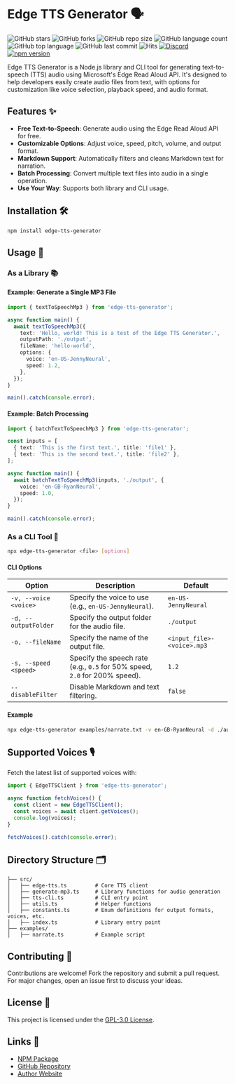 # Edge TTS Generator 🗣️

![GitHub stars](https://img.shields.io/github/stars/travisvn/edge-tts-generator?style=social)
![GitHub forks](https://img.shields.io/github/forks/travisvn/edge-tts-generator?style=social)
![GitHub repo size](https://img.shields.io/github/repo-size/travisvn/edge-tts-generator)
![GitHub language count](https://img.shields.io/github/languages/count/travisvn/edge-tts-generator)
![GitHub top language](https://img.shields.io/github/languages/top/travisvn/edge-tts-generator)
![GitHub last commit](https://img.shields.io/github/last-commit/travisvn/edge-tts-generator?color=red)
![Hits](https://hits.seeyoufarm.com/api/count/incr/badge.svg?url=https%3A%2F%2Fgithub.com%2Ftravisvn%2Fedge-tts-generator&count_bg=%2379C83D&title_bg=%23555555&icon=&icon_color=%23E7E7E7&title=hits&edge_flat=false)
[![Discord](https://img.shields.io/badge/Discord-Voice_AI_%26_TTS_Tools-blue?logo=discord&logoColor=white)](https://discord.gg/GkFbBCBqJ6)
[![npm version](https://badge.fury.io/js/edge-tts-generator.svg)](https://www.npmjs.com/package/edge-tts-generator)  


Edge TTS Generator is a Node.js library and CLI tool for generating text-to-speech (TTS) audio using Microsoft's Edge Read Aloud API. It's designed to help developers easily create audio files from text, with options for customization like voice selection, playback speed, and audio format.

## Features ✨

- **Free Text-to-Speech**: Generate audio using the Edge Read Aloud API for free.
- **Customizable Options**: Adjust voice, speed, pitch, volume, and output format.
- **Markdown Support**: Automatically filters and cleans Markdown text for narration.
- **Batch Processing**: Convert multiple text files into audio in a single operation.
- **Use Your Way**: Supports both library and CLI usage.

## Installation 🛠️

```bash
npm install edge-tts-generator
```

## Usage 🚀

### As a Library 📚

#### Example: Generate a Single MP3 File

```typescript
import { textToSpeechMp3 } from 'edge-tts-generator';

async function main() {
  await textToSpeechMp3({
    text: 'Hello, world! This is a test of the Edge TTS Generator.',
    outputPath: './output',
    fileName: 'hello-world',
    options: {
      voice: 'en-US-JennyNeural',
      speed: 1.2,
    },
  });
}

main().catch(console.error);
```

#### Example: Batch Processing

```typescript
import { batchTextToSpeechMp3 } from 'edge-tts-generator';

const inputs = [
  { text: 'This is the first text.', title: 'file1' },
  { text: 'This is the second text.', title: 'file2' },
];

async function main() {
  await batchTextToSpeechMp3(inputs, './output', {
    voice: 'en-GB-RyanNeural',
    speed: 1.0,
  });
}

main().catch(console.error);
```

### As a CLI Tool 🔧

```bash
npx edge-tts-generator <file> [options]
```

#### CLI Options

| Option                | Description                                                                | Default                    |
| --------------------- | -------------------------------------------------------------------------- | -------------------------- |
| `-v, --voice <voice>` | Specify the voice to use (e.g., `en-US-JennyNeural`).                      | `en-US-JennyNeural`        |
| `-d, --outputFolder`  | Specify the output folder for the audio file.                              | `./output`                 |
| `-o, --fileName`      | Specify the name of the output file.                                       | `<input_file>-<voice>.mp3` |
| `-s, --speed <speed>` | Specify the speech rate (e.g., `0.5` for 50% speed, `2.0` for 200% speed). | `1.2`                      |
| `--disableFilter`     | Disable Markdown and text filtering.                                       | `false`                    |

#### Example

```bash
npx edge-tts-generator examples/narrate.txt -v en-GB-RyanNeural -d ./audio -s 1.2
```

## Supported Voices 🎙️

Fetch the latest list of supported voices with:

```typescript
import { EdgeTTSClient } from 'edge-tts-generator';

async function fetchVoices() {
  const client = new EdgeTTSClient();
  const voices = await client.getVoices();
  console.log(voices);
}

fetchVoices().catch(console.error);
```

## Directory Structure 🗂️

```
├── src/
│   ├── edge-tts.ts         # Core TTS client
│   ├── generate-mp3.ts     # Library functions for audio generation
│   ├── tts-cli.ts          # CLI entry point
│   ├── utils.ts            # Helper functions
│   ├── constants.ts        # Enum definitions for output formats, voices, etc.
│   ├── index.ts            # Library entry point
├── examples/
│   ├── narrate.ts          # Example script
```

## Contributing 🤝

Contributions are welcome! Fork the repository and submit a pull request. For major changes, open an issue first to discuss your ideas.

## License 📜

This project is licensed under the [GPL-3.0 License](https://www.gnu.org/licenses/gpl-3.0).

## Links 🔗

- [NPM Package](https://www.npmjs.com/package/edge-tts-generator)
- [GitHub Repository](https://github.com/travisvn/edge-tts-generator)
- [Author Website](https://travis.engineer)

